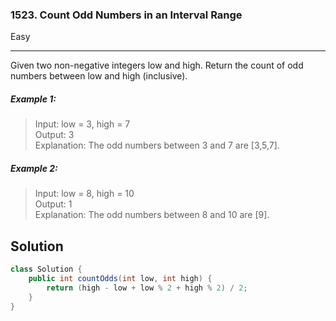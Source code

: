 ### 1523. Count Odd Numbers in an Interval Range
Easy

------------

Given two non-negative integers low and high. Return the count of odd numbers between low and high (inclusive).

##### Example 1:

> Input: low = 3, high = 7  
Output: 3  
Explanation: The odd numbers between 3 and 7 are [3,5,7].

##### Example 2:

> Input: low = 8, high = 10  
Output: 1  
Explanation: The odd numbers between 8 and 10 are [9].

## Solution
```java
class Solution {
    public int countOdds(int low, int high) {
        return (high - low + low % 2 + high % 2) / 2;
    }
}
```
